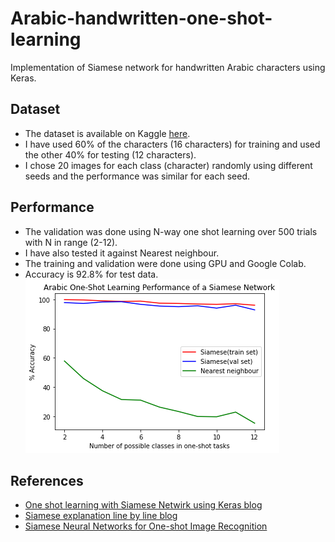 # **Arabic-handwritten-one-shot-learning**

Implementation of Siamese network for handwritten Arabic characters using Keras.

## Dataset
* The dataset is available on Kaggle [here](https://www.kaggle.com/mloey1/ahcd1).
* I have used 60% of the characters (16 characters) for training and used the other 40% for testing (12 characters).
* I chose 20 images for each class (character) randomly using different seeds and the performance was similar for each seed.

## Performance
* The validation was done using N-way one shot learning over 500 trials with N in range (2-12).
* I have also tested it against Nearest neighbour.
* The training and validation were done using GPU and Google Colab.
* Accuracy is 92.8% for test data.
![Plot](./Figures/plot.png)

## References
* [One shot learning with Siamese Netwirk using Keras blog](https://towardsdatascience.com/one-shot-learning-with-siamese-networks-using-keras-17f34e75bb3d)
* [Siamese explanation line by line blog](https://towardsdatascience.com/siamese-networks-line-by-line-explanation-for-beginners-55b8be1d2fc6)
* [Siamese Neural Networks for One-shot Image Recognition
](https://www.cs.cmu.edu/~rsalakhu/papers/oneshot1.pdf)